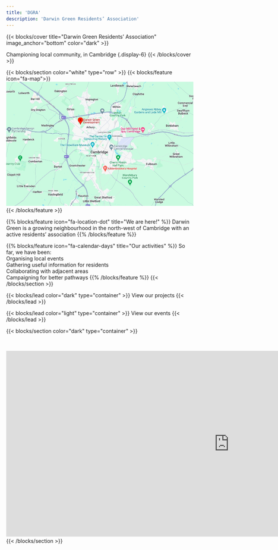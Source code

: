 ```yaml
---
title: 'DGRA'
description: 'Darwin Green Residents’ Association'
---
```


{{< blocks/cover title="Darwin Green Residents’ Association" image_anchor="bottom" color="dark" >}}

Championing local community, in Cambridge
{.display-6}
{{< /blocks/cover >}}

{{< blocks/section color="white" type="row" >}}
{{< blocks/feature icon="fa-map">}}
<img src="dgmap.jpg" class="img-fluid" alt="Darwin Green map (Google Maps)">
{{< /blocks/feature >}}

{{% blocks/feature icon="fa-location-dot" title="We are here!" %}}
Darwin Green is a growing neighbourhood in the north-west of Cambridge with an
active residents’ association
{{% /blocks/feature %}}

{{% blocks/feature icon="fa-calendar-days" title="Our activities" %}}
So far, we have been:<br>
<i class="fa-solid fa-check"></i> Organising local events<br>
<i class="fa-solid fa-check"></i> Gathering useful information for residents<br>
<i class="fa-solid fa-check"></i> Collaborating with adjacent areas<br>
<i class="fa-solid fa-check"></i> Campaigning for better pathways
{{% /blocks/feature %}}
{{< /blocks/section >}}

{{< blocks/lead color="dark" type="container" >}}
View our projects
{{< /blocks/lead >}}

{{< blocks/lead color="light" type="container" >}}
View our events
{{< /blocks/lead >}}

{{< blocks/section color="dark" type="container" >}}
<div id="home_calendar" class="text-center">
  <iframe src="https://calendar.google.com/calendar/embed?height=500&wkst=2&ctz=Europe%2FLondon&mode=AGENDA&hl=en_GB&showPrint=0&showTz=0&src=MjFlMTRhN2Y2NDAzNDc4NzEwMGIxOTBiNmQ3M2VjZDg4Mjc1NzJkZDM4NDhiYzBmMWU1MmIxNGIyYzBlNmI2N0Bncm91cC5jYWxlbmRhci5nb29nbGUuY29t&color=%230B8043"
    style="border-width:0; margin-top: 4ex;"
    width="1200"
    height="500"
    frameborder="0"
    scrolling="no"></iframe>
</div>
{{< /blocks/section >}}
